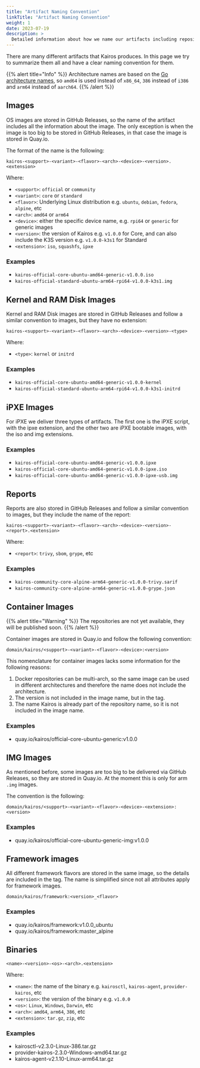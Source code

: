 ```yaml
---
title: "Artifact Naming Convention"
linkTitle: "Artifact Naming Convention"
weight: 1
date: 2023-07-19
description: >
  Detailed information about how we name our artifacts including repositories.
---
```


There are many different artifacts that Kairos produces. In this page we try to summarize them all and have a clear naming convention for them.

{{% alert title="Info" %}}
Architecture names are based on the [Go architecture names](https://go.dev/doc/install/source#environment), so `amd64` is used instead of `x86_64`, `386` instead of `i386` and `arm64` instead of `aarch64`.
{{% /alert %}}

## Images

OS images are stored in GitHub Releases, so the name of the artifact includes all the information about the image. The only exception is when the image is too big to be stored in GitHub Releases, in that case the image is stored in Quay.io.

The format of the name is the following:

```
kairos-<support>-<variant>-<flavor>-<arch>-<device>-<version>.<extension>
```

Where:

- `<support>`: `official` or `community`
- `<variant>`: `core` or `standard`
- `<flavor>`: Underlying Linux distribution e.g. `ubuntu`, `debian`, `fedora`, `alpine`, etc
- `<arch>`: `amd64` or `arm64`
- `<device>`: either the specific device name, e.g. `rpi64` or `generic` for generic images
- `<version>`: the version of Kairos e.g. `v1.0.0` for Core, and can also include the K3S version e.g. `v1.0.0-k3s1` for Standard
- `<extension>`: `iso`, `squashfs`, `ipxe`

### Examples

- `kairos-official-core-ubuntu-amd64-generic-v1.0.0.iso`
- `kairos-official-standard-ubuntu-arm64-rpi64-v1.0.0-k3s1.img`

## Kernel and RAM Disk Images

Kernel and RAM Disk images are stored in GitHub Releases and follow a similar convention to images, but they have no extension:

```
kairos-<support>-<variant>-<flavor>-<arch>-<device>-<version>-<type>
```

Where:

- `<type>`: `kernel` or `initrd`

### Examples

- `kairos-official-core-ubuntu-amd64-generic-v1.0.0-kernel`
- `kairos-official-standard-ubuntu-arm64-rpi64-v1.0.0-k3s1-initrd`

## iPXE Images

For iPXE we deliver three types of artifacts. The first one is the iPXE script, with the ipxe extension, and the other two are iPXE bootable images, with the iso and img extensions.

### Examples

- `kairos-official-core-ubuntu-amd64-generic-v1.0.0.ipxe`
- `kairos-official-core-ubuntu-amd64-generic-v1.0.0-ipxe.iso`
- `kairos-official-core-ubuntu-amd64-generic-v1.0.0-ipxe-usb.img`

## Reports

Reports are also stored in GitHub Releases and follow a similar convention to images, but they include the name of the report:

```
kairos-<support>-<variant>-<flavor>-<arch>-<device>-<version>-<report>.<extension>
```

Where:

- `<report>`: `trivy`, `sbom`, `grype`, etc

### Examples

- `kairos-community-core-alpine-arm64-generic-v1.0.0-trivy.sarif`
- `kairos-community-core-alpine-arm64-generic-v1.0.0-grype.json`

## Container Images

{{% alert title="Warning" %}} 
The repositories are not yet available, they will be published soon.
{{% /alert %}}

Container images are stored in Quay.io and follow the following convention:

```
domain/kairos/<support>-<variant>-<flavor>-<device>:<version>
```

This nomenclature for container images lacks some information for the following reasons:

1. Docker repositories can be multi-arch, so the same image can be used in different architectures and therefore the name does not include the architecture.
2. The version is not included in the image name, but in the tag.
3. The name Kairos is already part of the repository name, so it is not included in the image name.

### Examples

- quay.io/kairos/official-core-ubuntu-generic:v1.0.0

## IMG Images

As mentioned before, some images are too big to be delivered via GitHub Releases, so they are stored in Quay.io. At the moment this is only for arm `.img` images.

The convention is the following:

```
domain/kairos/<support>-<variant>-<flavor>-<device>-<extension>:<version>
```

### Examples

- quay.io/kairos/official-core-ubuntu-generic-img:v1.0.0

## Framework images

All different framework flavors are stored in the same image, so the details are included in the tag. The name is simplified since not all attributes apply for framework images.

```
domain/kairos/framework:<version>_<flavor>
```

### Examples

- quay.io/kairos/framework:v1.0.0_ubuntu
- quay.io/kairos/framework:master_alpine

## Binaries

```
<name>-<version>-<os>-<arch>.<extension>
```

Where:

- `<name>`: the name of the binary e.g. `kairosctl`, `kairos-agent`, `provider-kairos`, etc
- `<version>`: the version of the binary e.g. `v1.0.0`
- `<os>`: `Linux`, `Windows`, `Darwin`, etc
- `<arch>`: `amd64`, `arm64`, `386`, etc
- `<extension>`: `tar.gz`, `zip`, etc

### Examples

- kairosctl-v2.3.0-Linux-386.tar.gz
- provider-kairos-2.3.0-Windows-amd64.tar.gz
- kairos-agent-v2.1.10-Linux-arm64.tar.gz